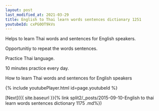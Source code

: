 ```yaml
---
layout: post
last_modified_at: 2021-03-29
title: English to Thai learn words sentences dictionary 1251 
youtubeId: cxPG0OT9kVs
---
```

 
 
Helps to learn Thai words and sentences for English speakers.

Opportunitiy to repeat the words sentences. 

Practice Thai language. 
 
10 minutes practice every day. 
 
How to learn Thai words and sentences for English speakers 
 
{% include youtubePlayer.html id=page.youtubeId %}
 
 
[Next]({{ site.baseurl }}{% link  split2/_posts/2015-09-10-English to thai learn words sentences dictionary 1175 .md%})
 
